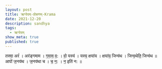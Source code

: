 ```yaml
---
layout: post
title: ऋग्वेदम्-प्रोक्षणम्-Krama
date: 2021-12-20
description: sandhya
tags:
  - ऋग्वेदम्
show_meta: true
published: true
---
```



तस्मा॒ अरं॑ । अर॑ङ्गमाम । ग॒मा॒म॒ व॒: । वो॒ यस्य॑ । यस्य॒ क्षया॑य । क्षया॑य॒ जिन्व॑थ । जिन्व॒थेति॒ जिन्व॑थ ॥ आपो॑ ज॒नय॑थ
 । ज॒नय॑था च । च॒ न॒: । न॒ इति॑ न: ॥
